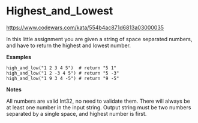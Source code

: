 # Highest_and_Lowest
https://www.codewars.com/kata/554b4ac871d6813a03000035

In this little assignment you are given a string of space separated numbers, and have to return the highest and lowest number.

**Examples**
```
high_and_low("1 2 3 4 5")  # return "5 1"
high_and_low("1 2 -3 4 5") # return "5 -3"
high_and_low("1 9 3 4 -5") # return "9 -5"
````

**Notes**

All numbers are valid Int32, no need to validate them.
There will always be at least one number in the input string.
Output string must be two numbers separated by a single space, and highest number is first.
